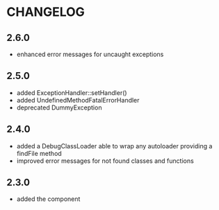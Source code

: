 CHANGELOG
=========

2.6.0
-----

* enhanced error messages for uncaught exceptions

2.5.0
-----

* added ExceptionHandler::setHandler()
* added UndefinedMethodFatalErrorHandler
* deprecated DummyException

2.4.0
-----

 * added a DebugClassLoader able to wrap any autoloader providing a findFile method
 * improved error messages for not found classes and functions

2.3.0
-----

 * added the component
